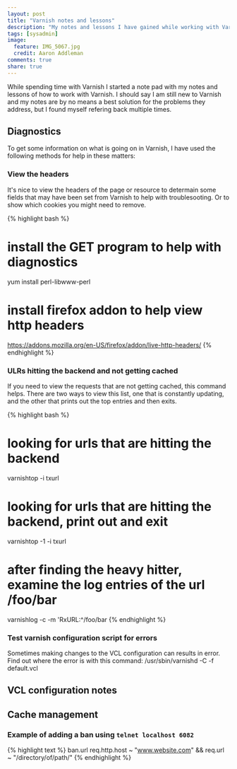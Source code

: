 ```yaml
---
layout: post
title: "Varnish notes and lessons"
description: "My notes and lessons I have gained while working with Varnish."
tags: [sysadmin]
image:
  feature: IMG_5067.jpg
  credit: Aaron Addleman
comments: true
share: true
---
```


While spending time with Varnish I started a note pad with my notes and lessons of how to work with Varnish. I should say I am still new to Varnish and my notes are by no means a best solution for the problems they address, but I found myself refering back multiple times.

##  Diagnostics

To get some information on what is going on in Varnish, I have used the following methods for help in these matters:

### View the headers

It's nice to view the headers of the page or resource to determain some fields that may have been set from Varnish to help with troublesooting. Or to show which cookies you might need to remove.

{% highlight bash %}
# install the GET program to help with diagnostics
yum install perl-libwww-perl
# install firefox addon to help view http headers
https://addons.mozilla.org/en-US/firefox/addon/live-http-headers/
{% endhighlight %}

### ULRs hitting the backend and not getting cached

If you need to view the requests that are not getting cached, this command helps. There are two ways to view this list, one that is constantly updating, and the other that prints out the top entries and then exits.

{% highlight bash %}
# looking for urls that are hitting the backend
varnishtop -i txurl
# looking for urls that are hitting the backend, print out and exit
varnishtop -1 -i txurl
# after finding the heavy hitter, examine the log entries of the url /foo/bar
varnishlog -c -m 'RxURL:^/foo/bar
{% endhighlight %}


### Test varnish configuration script for errors

Sometimes making changes to the VCL configuration can results in error. Find out where the error is with this command:  /usr/sbin/varnishd -C -f default.vcl

## VCL configuration notes

## Cache management

### Example of adding a ban using `telnet localhost 6082`

{% highlight text %}
ban.url req.http.host ~ "www.website.com" && req.url ~ "/directory/of/path/"
{% endhighlight %}
